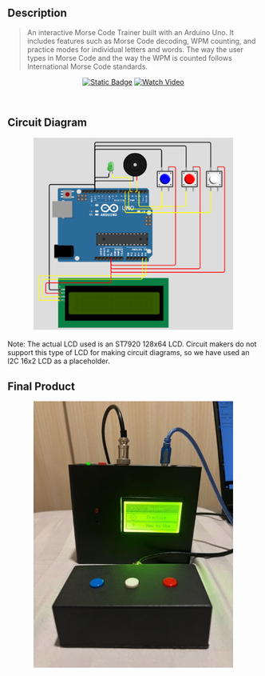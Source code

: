 ## Description
> An interactive Morse Code Trainer built with an Arduino Uno. It includes features such as Morse Code decoding, WPM counting, and practice modes for individual letters and words. The way the user types in Morse Code and the way the WPM is counted follows International Morse Code standards.

<div align="center">

[![Static Badge](https://img.shields.io/badge/Report-Read-blue?logo=readthedocs&logoColor=blue)](https://raw.githubusercontent.com/rafaelsutiono/Morse-Code-Trainer/main/Arduino_morse_code_report.pdf?raw=true)
[![Watch Video](https://img.shields.io/badge/Watch%20Demo-MP4-red?logo=video)](https://raw.githubusercontent.com/rafaelsutiono/Morse-Code-Trainer/main/morsedemo.mp4?raw=true)

</div>
<br/>

## Circuit Diagram
<div align="center"><img src="morsediagram.PNG" alt="Circuit Diagram" width="400"/></div>
<br/>
Note: The actual LCD used is an ST7920 128x64 LCD. Circuit makers do not support this type of LCD for making circuit diagrams, so we have used an I2C 16x2 LCD as a placeholder.
<br/>

## Final Product
<div align="center"><img src="morse.jpg" alt="Final Product" width="400"/></div>
